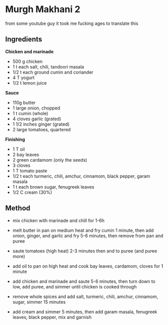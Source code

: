 # Murgh Makhani 2 
from some youtube guy it took me fucking ages to translate this

## Ingredients

**Chicken and marinade**
- 500 g chicken
- 1 t each salt, chili, tandoori masala
- 1/2 t each ground cumin and coriander
- 4 T yogurt
- 1/2 t lemon juice

**Sauce**
- 110g butter
- 1 large onion, chopped
- 1 t cumin (whole)
- 4 cloves garlic (grated)
- 1 1/2 inches ginger (grated)
- 2 large tomatoes, quartered

**Finishing**
- 1 T oil
- 2 bay leaves
- 2 green cardamom (only the seeds)
- 3 cloves
- 1 T tomato paste
- 1/2 t each turmeric, chili, amchur, cinnamom, black pepper, garam masala
- 1 t each brown sugar, fenugreek leaves
- 1/2 C cream (30%)


## Method

- mix chicken with marinade and chill for 1-6h

- melt butter in pan on medium heat and fry cumin 1 minute, then add onion, ginger, and garlic and fry 5-6 minutes, then remove from pan and puree

- saute tomatoes (high heat) 2-3 minutes then and to puree (and puree more)

- add oil to pan on high heat and cook bay leaves, cardamom, cloves for 1 minute

- add chicken and marinade and saute 5-6 minutes, then turn down to low, add puree, and simmer until chicken is cooked through

- remove whole spices and add salt, turmeric, chili, amchur, cinnamom, sugar, simmer 15 minutes

- add cream and simmer 5 minutes, then add garam masala, fenugreek leaves, black pepper, mix and garnish
